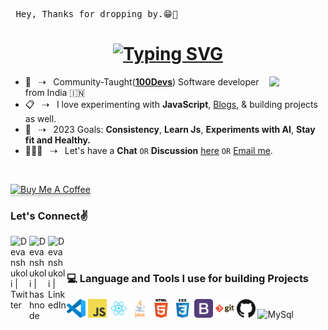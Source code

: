 <pre> Hey, Thanks for dropping by.😁👋</pre>

<h1 align="center">
  <a href="https://git.io/typing-svg"><img src="https://readme-typing-svg.herokuapp.com?font=Open+Sans&size=30&pause=1000&width=435&lines=Nice!+To+Meet+You+All~" alt="Typing SVG" /></a>
  </h1>
  
  <img align="right" width="90px" src="https://media.giphy.com/media/zJ3V6Ot51H8Y0/giphy.gif"> 
  
  - 🔭 &nbsp; ⇢  &nbsp; Community-Taught(**[100Devs](https://leonnoel.com/100devs/)**) Software developer from India 🇮🇳
- 📋 &nbsp; ⇢  &nbsp;  I love experimenting with **JavaScript**, [Blogs](https://hashnode.com/@devkoli), & building projects as well.
- 🤝 &nbsp; ⇢  &nbsp; 2023 Goals: **Consistency**, **Learn Js**, **Experiments with AI**, **Stay fit and Healthy.**
- 🙋🏽‍♂️ &nbsp; ⇢  &nbsp; Let's have a **Chat** `OR` **Discussion** [here](https://github.com/devanshukoli/devanshukoli/pulls) `OR` [Email me](devanshukoli2@gmail.com).

<br>

<a href="https://www.buymeacoffee.com/devanshukoli" target="_blank"><img src="https://www.buymeacoffee.com/assets/img/custom_images/orange_img.png" alt="Buy Me A Coffee" style="height: 41px !important;width: 174px !important;box-shadow: 0px 3px 2px 0px rgba(190, 190, 190, 0.5) !important;-webkit-box-shadow: 0px 3px 2px 0px rgba(190, 190, 190, 0.5) !important;" ></a>

### Let's Connect✌️

<a href="https://twitter.com/Devashukoli">
<img align="left" alt="Devanshukoli | Twitter" width="30px" src='https://static.dezeen.com/uploads/2023/07/x-logo-twitter-elon-musk_dezeen_2364_col_0-1-600x600.jpg' title="Follow me on Twitter" /></a>

<a href ="https://hashnode.com/@devkoli">
<img align="left" alt="Devanshukoli | hashnode" width="30px" src="https://cdn.hashnode.com/res/hashnode/image/upload/v1611902473383/CDyAuTy75.png?auto=compress" title="Read my articles on hashnode" /></a>

<a href="https://www.linkedin.com/in/devanshu-koli-a6028a22a/">
<img align="left" alt=" Devanshukoli | LinkedIn" width="30px" src="https://img.freepik.com/premium-vector/square-linkedin-logo-isolated-white-background_469489-892.jpg?w=2000" title="Connect with me on LinkedIn" /></a>

<br>
<br>

### 💻 Language and Tools I use for building **Projects**

<img alt="Visual Studio Code" width="30px" src="https://raw.githubusercontent.com/github/explore/80688e429a7d4ef2fca1e82350fe8e3517d3494d/topics/visual-studio-code/visual-studio-code.png">
<img alt="JavaScript" width="30px" src="https://raw.githubusercontent.com/github/explore/80688e429a7d4ef2fca1e82350fe8e3517d3494d/topics/javascript/javascript.png">
<img alt="JavaScript" width="30px" src="https://raw.githubusercontent.com/github/explore/5b3600551e122a3277c2c5368af2ad5725ffa9a1/topics/react/react.png">
<img alt="JavaScript" width="30px" src="https://raw.githubusercontent.com/github/explore/5b3600551e122a3277c2c5368af2ad5725ffa9a1/topics/java/java.png">
<img alt="Html" width="30px" src = "https://raw.githubusercontent.com/github/explore/80688e429a7d4ef2fca1e82350fe8e3517d3494d/topics/html/html.png">
<img alt="Css" width="30px" src = "https://raw.githubusercontent.com/github/explore/80688e429a7d4ef2fca1e82350fe8e3517d3494d/topics/css/css.png">
<img alt="BootStrap" width="30px" src = "https://raw.githubusercontent.com/github/explore/80688e429a7d4ef2fca1e82350fe8e3517d3494d/topics/bootstrap/bootstrap.png">
<img alt="Git" width="30px" src="https://raw.githubusercontent.com/github/explore/80688e429a7d4ef2fca1e82350fe8e3517d3494d/topics/git/git.png">
<img alt="Git" width="30px" src="https://raw.githubusercontent.com/github/explore/5b3600551e122a3277c2c5368af2ad5725ffa9a1/topics/github/github.png">
<img alt="MySql" width="30px" src="https://www.freepnglogos.com/uploads/logo-mysql-png/logo-mysql-mysql-logo-png-images-are-download-crazypng-21.png"> 

